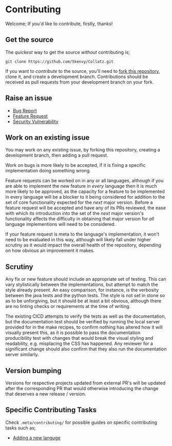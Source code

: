 # Contributing
Welcome; If you'd like to contribute, firstly, thanks!
## Get the source
The _quickest_ way to get the source _without_ contributing is;
```
git clone https://github.com/Skenvy/Collatz.git
```
If you want to _contribute_ to the source, you'll need to [fork this repository](https://github.com/Skenvy/Collatz/fork), clone it, and create a development branch. Contributions should be received as pull requests from your development branch on your fork.
## Raise an issue
* [Bug Report](https://github.com/Skenvy/Collatz/issues/new?assignees=&labels=bug&template=bug-report.yaml)
* [Feature Request](https://github.com/Skenvy/Collatz/issues/new?assignees=&labels=enhancement&template=feature-request.yaml)
* [Security Vulnerability](https://github.com/Skenvy/Collatz/issues/new?assignees=&labels=security&template=security-vulnerability.yaml)
## Work on an existing issue
You may work on any existing issue, by forking this repository, creating a development branch, then adding a pull request.

Work on bugs is more likely to be accepted, if it is fixing a specific implementation doing something wrong.

Feature requests can be worked on in any or all languages, although if you are able to implement the new feature in _every_ language then it is much more likely to be approved, as the capacity for a feature to be implemented in every language will be a blocker to it being considered for addition to the set of core functionality expected for the _next_ major version.
Before a feature request will be accepted and have any of its PRs reviewed, the ease with which its introduction into the set of the _next_ major version's functionality affects the difficulty in obtaining that major version for _all_ language implementions will need to be considered.

If your feature request is meta to the language's implementation, it won't need to be evaluated in this way, although will likely fall under higher scrutiny as it would impact the overall health of the repository, depending on how obvious an improvement it makes.

## Scrutiny
Any fix or new feature should include an appropriate set of testing. This can vary stylistically between the implementations, but attempt to match the style already present. An easy comparison, for instance, is the verbosity between the java tests and the python tests. The style is not set in stone so as to be unforgiving, but it should be at least a bit obvious, although there are no linting checks or requirements at the time of writing.

The existing CICD attempts to verify the tests as well as the documentation, but the documentation test should be verified by running the local server provided for in the make recipes, to confirm nothing has altered how it will visually present this, as it is possible to pass the documentation producibility test with changes that would break the visual styling and readability, e.g. misplacing the CSS has happened. Any reviewer for a significant change should also confirm that they also run the documentation server similarly.
## Version bumping
Versions for respective projects updated from external PR's will be updated after the corresponding PR that would otherwise introducing the change that deserves a new release / version.
## Specific Contributing Tasks
Check `.meta/contributing/` for possible guides on specific contributing tasks such as;
- [Adding a new languge](https://github.com/Skenvy/Collatz/blob/main/.meta/contributing/Adding_a_new_languge.md)
